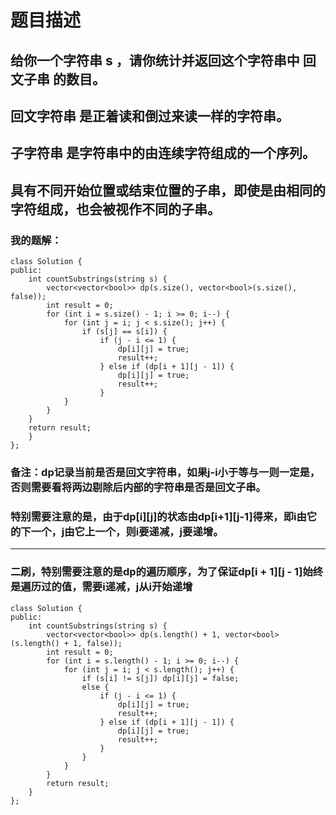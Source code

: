 # 题目描述
## 给你一个字符串 s ，请你统计并返回这个字符串中 回文子串 的数目。
## 回文字符串 是正着读和倒过来读一样的字符串。
## 子字符串 是字符串中的由连续字符组成的一个序列。
## 具有不同开始位置或结束位置的子串，即使是由相同的字符组成，也会被视作不同的子串。
### 我的题解：
```
class Solution {
public:
    int countSubstrings(string s) {
        vector<vector<bool>> dp(s.size(), vector<bool>(s.size(), false));
        int result = 0;
        for (int i = s.size() - 1; i >= 0; i--) {
            for (int j = i; j < s.size(); j++) {
                if (s[j] == s[i]) {
                    if (j - i <= 1) {
                        dp[i][j] = true;
                        result++;
                    } else if (dp[i + 1][j - 1]) {
                        dp[i][j] = true;
                        result++;
                    } 
            }
        }
    }
    return result;
    }
};
```
### **备注**：dp记录当前是否是回文字符串，如果j-i小于等与一则一定是，否则需要看将两边剔除后内部的字符串是否是回文子串。
### 特别需要注意的是，由于dp[i][j]的状态由dp[i+1][j-1]得来，即i由它的下一个，j由它上一个，则i要递减，j要递增。
***
### 二刷，特别需要注意的是dp的遍历顺序，为了保证dp[i + 1][j - 1]始终是遍历过的值，需要i递减，j从i开始递增
```
class Solution {
public:
    int countSubstrings(string s) {
        vector<vector<bool>> dp(s.length() + 1, vector<bool>(s.length() + 1, false));
        int result = 0;
        for (int i = s.length() - 1; i >= 0; i--) {
            for (int j = i; j < s.length(); j++) {
                if (s[i] != s[j]) dp[i][j] = false;
                else {
                    if (j - i <= 1) {
                        dp[i][j] = true;
                        result++;
                    } else if (dp[i + 1][j - 1]) {
                        dp[i][j] = true;
                        result++;
                    }
                }
            }
        }
        return result;
    }
};
```
